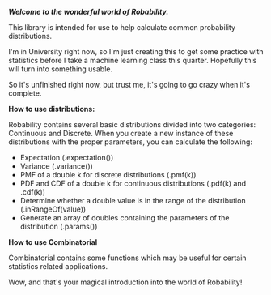 **_Welcome to the wonderful world of Robability._**

This library is intended for use to help calculate
common probability distributions.

I'm in University right now, so I'm just creating this to get
some practice with statistics before I take a machine
learning class this quarter. Hopefully this will turn into
something usable.

So it's unfinished right now, but trust me, it's going to
go crazy when it's complete.

**How to use distributions:**

Robability contains several basic distributions divided into
two categories: Continuous and Discrete. When you create a
new instance of these distributions with the proper
parameters, you can calculate the following: 
- Expectation (.expectation())
- Variance (.variance())
- PMF of a double k for discrete 
distributions (.pmf(k))
- PDF and CDF of a double k for continuous distributions 
(.pdf(k) and .cdf(k))
- Determine whether a double value is in the range of the
distribution (.inRangeOf(value))
- Generate an array of doubles 
containing the parameters of the distribution
  (.params())

**How to use Combinatorial**

Combinatorial contains some functions which may be useful
for certain statistics related applications.

Wow, and that's your magical introduction into the world
of Robability!